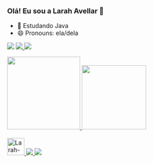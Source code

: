 ### Olá! Eu sou a Larah Avellar 👋

- 🌱 Estudando Java
- 😄 Pronouns: ela/dela

[<img src="https://img.shields.io/badge/linkedin-%230077B5.svg?&style=for-the-badge&logo=linkedin&logoColor=white" />](https://www.linkedin.com/in/larah-avellar-466a00231/)
<a href = "mailto:larahavellar44@gmail.com"><img src="https://img.shields.io/badge/Gmail-D14836?style=for-the-badge&logo=gmail&logoColor=white" />
[<img src="https://img.shields.io/badge/Facebook-1877F2?style=for-the-badge&logo=facebook&logoColor=white"/>](https://www.facebook.com/profile.php?id=100010364058509)
<div>
  <a href= "https://github.com/larahAvel141">
  <img height="170em" src="https://github-readme-stats.vercel.app/api?username=larahAvel141&show_icons=true&theme=dracula&include_all_commits=true&count_private=true"/>
  <img height="150em" src="https://github-readme-stats.vercel.app/api/top-langs/?username=larahAvel141&layout=compact&langs_count=16&theme=dracula"/>
</div>
<div style="display: incline_block"><br>
  <img alt="Larah-Java" height="40" width="40" src="https://cdn.jsdelivr.net/gh/devicons/devicon/icons/java/java-plain-wordmark.svg">
  <img src="https://img.shields.io/badge/Spring-6DB33F?style=for-the-badge&logo=spring&logoColor=white"/>
  <img src="https://img.shields.io/badge/MongoDB-4EA94B?style=for-the-badge&logo=mongodb&logoColor=white"/>
</div>
 
##


